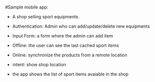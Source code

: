#Sample mobile app:

* A shop selling sport equipments.

* Authentication: Admin who can add/update/delete new equipments

* Input Form: a form where the admin can add item

* Offline: the user can see the last cached sport items

* Online: synchronize the products from a remote location

* intent: show shop location

* the app shows the list of sport items avaiable in the shop